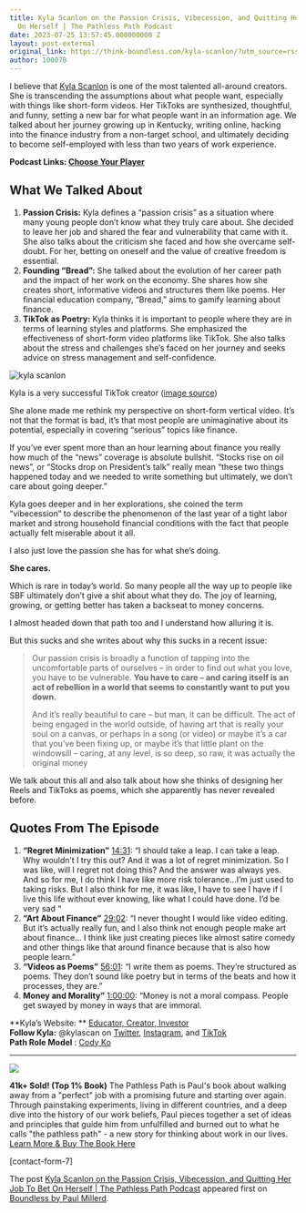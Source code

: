```yaml
---
title: Kyla Scanlon on the Passion Crisis, Vibecession, and Quitting Her Job To Bet
  On Herself | The Pathless Path Podcast
date: 2023-07-25 13:57:45.000000000 Z
layout: post-external
original_link: https://think-boundless.com/kyla-scanlon/?utm_source=rss&utm_medium=rss&utm_campaign=kyla-scanlon
author: 100078
---
```


I believe that [Kyla Scanlon](https://www.youtube.com/channel/UC-J8PybPmYl6VJbu8sCRdHQ) is one of the most talented all-around creators. She is transcending the assumptions about what people want, especially with things like short-form videos. Her TikToks are synthesized, thoughtful, and funny, setting a new bar for what people want in an information age. We talked about her journey growing up in Kentucky, writing online, hacking into the finance industry from a non-target school, and ultimately deciding to become self-employed with less than two years of work experience.

**Podcast Links: [Choose Your Player](https://link.chtbl.com/kyla)**

## What We Talked About

1. **Passion Crisis:** Kyla defines a “passion crisis” as a situation where many young people don’t know what they truly care about. She decided to leave her job and shared the fear and vulnerability that came with it. She also talks about the criticism she faced and how she overcame self-doubt. For her, betting on oneself and the value of creative freedom is essential. 
2. **Founding “Bread”:** She talked about the evolution of her career path and the impact of her work on the economy. She shares how she creates short, informative videos and structures them like poems. Her financial education company, “Bread,” aims to gamify learning about finance.
3. **TikTok as Poetry:** Kyla thinks it is important to people where they are in terms of learning styles and platforms. She emphasized the effectiveness of short-form video platforms like TikTok. She also talks about the stress and challenges she’s faced on her journey and seeks advice on stress management and self-confidence.

![kyla scanlon](https://i0.wp.com/think-boundless.com/wp-content/uploads/2023/07/image.png?resize=488%2C270&ssl=1)

Kyla is a very successful TikTok creator ([image source](https://www.bloomberg.com/opinion/articles/2022-08-10/how-tiktok-influencer-kyla-scanlon-is-navigating-the-recession-vibes?in_source=embedded-checkout-banner))

She alone made me rethink my perspective on short-form vertical video. It’s not that the format is bad, it’s that most people are unimaginative about its potential, especially in covering “serious” topics like finance.

If you’ve ever spent more than an hour learning about finance you really how much of the “news” coverage is absolute bullshit. “Stocks rise on oil news”, or “Stocks drop on President’s talk” really mean “these two things happened today and we needed to write something but ultimately, we don’t care about going deeper.”

Kyla goes deeper and in her explorations, she coined the term “vibecession” to describe the phenomenon of the last year of a tight labor market and strong household financial conditions with the fact that people actually felt miserable about it all.

I also just love the passion she has for what she’s doing.

**She cares.**

Which is rare in today’s world. So many people all the way up to people like SBF ultimately don’t give a shit about what they do. The joy of learning, growing, or getting better has taken a backseat to money concerns.

I almost headed down that path too and I understand how alluring it is.

But this sucks and she writes about why this sucks in a recent issue:

> Our passion crisis is broadly a function of tapping into the uncomfortable parts of ourselves – in order to find out what you love, you have to be vulnerable.  **You have to care – and caring itself is an act of rebellion in a world that seems to constantly want to put you down.**
> 
> And it’s really beautiful to care – but man, it can be difficult. The act of being engaged in the world outside, of having art that is really your soul on a canvas, or perhaps in a song (or video) or maybe it’s a car that you’ve been fixing up, or maybe it’s that little plant on the windowsill – caring, at any level, is so deep, so raw, it was actually the original money

We talk about this all and also talk about how she thinks of designing her Reels and TikToks as poems, which she apparently has never revealed before.

## Quotes From The Episode

1. **“Regret Minimization”** [14:31](https://youtu.be/CxtvLIv1qSk?t=871): “I should take a leap. I can take a leap. Why wouldn’t I try this out? And it was a lot of regret minimization. So I was like, will I regret not doing this? And the answer was always yes. And so for me, I do think I have like more risk tolerance…I’m just used to taking risks. But I also think for me, it was like, I have to see I have if I live this life without ever knowing, like what I could have done. I’d be very sad “
2. **“Art About Finance”** [29:02](https://www.youtube.com/watch?v=CxtvLIv1qSk&t=1742s): “I never thought I would like video editing. But it’s actually really fun, and I also think not enough people make art about finance… I think like just creating pieces like almost satire comedy and other things like that around finance because that is also how people learn.”
3. **“Videos as Poems”** [56:01](https://www.youtube.com/watch?v=CxtvLIv1qSk&t=3361s): “I write them as poems. They’re structured as poems. They don’t sound like poetry but in terms of the beats and how it processes, they are.”
4. **Money and Morality”** [1:00:00](https://www.youtube.com/watch?v=CxtvLIv1qSk&t=3600s): “Money is not a moral compass. People get swayed by money in ways that are immoral.

**Kyla’s Website: ** [Educator, Creator, Investor](https://kylascanlon.com/)  
**Follow Kyla:**  @kylascan on [Twitter](https://twitter.com/kylascan), [Instagram](https://www.google.com/url?sa=t&rct=j&q=&esrc=s&source=web&cd=&cad=rja&uact=8&ved=2ahUKEwiDote3jaz7AhU2kWoFHWKeAAsQFnoECAsQAQ&url=https%3A%2F%2Fwww.instagram.com%2Fkylascan%2F%3Fhl%3Den&usg=AOvVaw27MSvIr-Wf1Og7db_KiJNX), and [TikTok](https://www.tiktok.com/@kylascan?lang=en)  
**Path Role Model** : [Cody Ko](https://www.youtube.com/c/codyko)

* * *
 ![](https://i1.wp.com/think-boundless.com/wp-content/uploads/2022/01/Picture2.png?resize=140%2C175&ssl=1)

**41k+ Sold! (Top 1% Book)** The Pathless Path is Paul's book about walking away from a "perfect" job with a promising future and starting over again. Through painstaking experiments, living in different countries, and a deep dive into the history of our work beliefs, Paul pieces together a set of ideas and principles that guide him from unfulfilled and burned out to what he calls "the pathless path" - a new story for thinking about work in our lives. [Learn More & Buy The Book Here](https://think-boundless.com/the-pathless-path/)

[contact-form-7]

The post [Kyla Scanlon on the Passion Crisis, Vibecession, and Quitting Her Job To Bet On Herself | The Pathless Path Podcast](https://think-boundless.com/kyla-scanlon/) appeared first on [Boundless by Paul Millerd](https://think-boundless.com).

